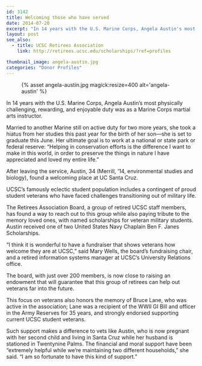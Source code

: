 ```yaml
---
id: 3142
title: Welcoming those who have served
date: 2014-07-20
excerpt: "In 14 years with the U.S. Marine Corps, Angela Austin's most physically challenging, rewarding, and enjoyable duty was as a Marine Corps martial arts instructor."
layout: post
see_also:
  - title: UCSC Retirees Association
    link: http://retirees.ucsc.edu/scholarships/?ref=profiles

thumbnail_image: angela-austin.jpg
categories: "Donor Profiles"
---
```

<figure class="inline-image right">
{% asset angela-austin.jpg magick:resize=400 alt='angela-austin' %}
<figcaption></figcaption></figure>

In 14 years with the U.S. Marine Corps, Angela Austin&#8217;s most physically challenging, rewarding, and enjoyable duty was as a Marine Corps martial arts instructor.

Married to another Marine still on active duty for two more years, she took a hiatus from her studies this past year for the birth of her son—she is set to graduate this June. Her ultimate goal is to work at a national or state park or federal reserve: &#8220;Helping in conservation efforts is the difference I want to make in this world, in order to preserve the things in nature I have appreciated and loved my entire life.&#8221;

After leaving the service, Austin, 34 (Merrill, &#8217;14, environmental studies and biology), found a welcoming place at UC Santa Cruz.

UCSC&#8217;s famously eclectic student population includes a contingent of proud student veterans who have faced challenges transitioning out of military life.

The Retirees Association Board, a group of retired UCSC staff members, has found a way to reach out to this group while also paying tribute to the memory loved ones, with named scholarships for veteran military students. Austin received one of two United States Navy Chaplain Ben F. Janes Scholarships.

&#8220;I think it is wonderful to have a fundraiser that shows veterans how welcome they are at UCSC,&#8221; said Mary Wells, the board&#8217;s fundraising chair, and a retired information systems manager at UCSC&#8217;s University Relations office.

The board, with just over 200 members, is now close to raising an endowment that will guarantee that this group of retirees can help out veterans far into the future.

This focus on veterans also honors the memory of Bruce Lane, who was active in the association; Lane was a recipient of the WWII GI Bill and officer in the Army Reserves for 35 years, and strongly endorsed supporting current UCSC student veterans.

Such support makes a difference to vets like Austin, who is now pregnant with her second child and living in Santa Cruz while her husband is stationed in Twentynine Palms. The financial and moral support have been &#8220;extremely helpful while we&#8217;re maintaining two different households,&#8221; she said. &#8220;I am so fortunate to have this kind of support.&#8221;
